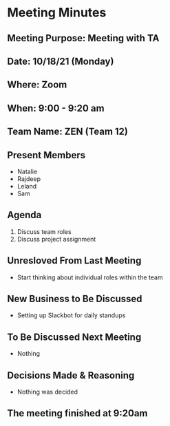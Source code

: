 # Meeting Minutes
## Meeting Purpose: Meeting with TA
## Date: 10/18/21 (Monday)
## Where: Zoom
## When: 9:00 - 9:20 am
## Team Name: ZEN (Team 12)

## Present Members
- Natalie
- Rajdeep
- Leland
- Sam

## Agenda
1. Discuss team roles
2. Discuss project assignment

## Unresloved From Last Meeting
- Start thinking about individual roles within the team


## New Business to Be Discussed
- Setting up Slackbot for daily standups

## To Be Discussed Next Meeting
- Nothing

## Decisions Made & Reasoning
- Nothing was decided

## The meeting finished at 9:20am
